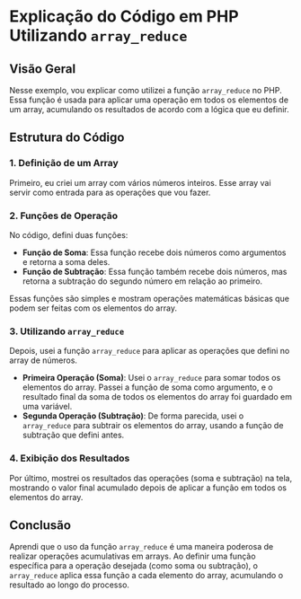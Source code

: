 # Explicação do Código em PHP Utilizando `array_reduce`

## Visão Geral

Nesse exemplo, vou explicar como utilizei a função `array_reduce` no PHP. Essa função é usada para aplicar uma operação em todos os elementos de um array, acumulando os resultados de acordo com a lógica que eu definir.

## Estrutura do Código

### 1. Definição de um Array

Primeiro, eu criei um array com vários números inteiros. Esse array vai servir como entrada para as operações que vou fazer.

### 2. Funções de Operação

No código, defini duas funções:

-   **Função de Soma**: Essa função recebe dois números como argumentos e retorna a soma deles.
-   **Função de Subtração**: Essa função também recebe dois números, mas retorna a subtração do segundo número em relação ao primeiro.

Essas funções são simples e mostram operações matemáticas básicas que podem ser feitas com os elementos do array.

### 3. Utilizando `array_reduce`

Depois, usei a função `array_reduce` para aplicar as operações que defini no array de números.

-   **Primeira Operação (Soma)**: Usei o `array_reduce` para somar todos os elementos do array. Passei a função de soma como argumento, e o resultado final da soma de todos os elementos do array foi guardado em uma variável.
-   **Segunda Operação (Subtração)**: De forma parecida, usei o `array_reduce` para subtrair os elementos do array, usando a função de subtração que defini antes.

### 4. Exibição dos Resultados

Por último, mostrei os resultados das operações (soma e subtração) na tela, mostrando o valor final acumulado depois de aplicar a função em todos os elementos do array.

## Conclusão

Aprendi que o uso da função `array_reduce` é uma maneira poderosa de realizar operações acumulativas em arrays. Ao definir uma função específica para a operação desejada (como soma ou subtração), o `array_reduce` aplica essa função a cada elemento do array, acumulando o resultado ao longo do processo.
